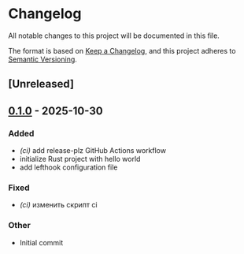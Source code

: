 # Changelog

All notable changes to this project will be documented in this file.

The format is based on [Keep a Changelog](https://keepachangelog.com/en/1.0.0/),
and this project adheres to [Semantic Versioning](https://semver.org/spec/v2.0.0.html).

## [Unreleased]

## [0.1.0](https://github.com/1c-tooling/eska/releases/tag/v0.1.0) - 2025-10-30

### Added

- *(ci)* add release-plz GitHub Actions workflow
- initialize Rust project with hello world
- add lefthook configuration file

### Fixed

- *(ci)* изменить скрипт ci

### Other

- Initial commit
